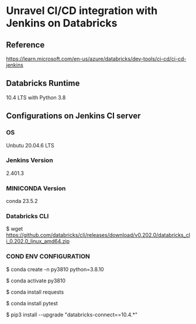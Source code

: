 # Unravel CI/CD integration with Jenkins on Databricks

## Reference
https://learn.microsoft.com/en-us/azure/databricks/dev-tools/ci-cd/ci-cd-jenkins
## Databricks Runtime 
10.4 LTS with Python 3.8
## Configurations on Jenkins CI server
### OS
Unbutu 20.04.6 LTS
### Jenkins Version
2.401.3
### MINICONDA Version
conda 23.5.2
### Databricks CLI
$ wget https://github.com/databricks/cli/releases/download/v0.202.0/databricks_cli_0.202.0_linux_amd64.zip
### COND ENV CONFIGURATION
$ conda create -n py3810 python=3.8.10

$ conda activate py3810

$ conda install requests

$ conda install pytest

$ pip3 install --upgrade "databricks-connect==10.4.*"

